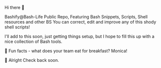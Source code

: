 Hi there 👋

Bashify@Bash-Life Public Repo, Featuring Bash Snippets, Scripts, Shell resources and other BS 
You can correct, edit and improve any of this shody shell scripts!

I'll add to this soon, just getting things setup, but I hope to fill this up with a nice collection of Bash tools.

🍿 Fun facts - what does your team eat for breakfast?  Monica!


🧙 Alright Check back soon.

